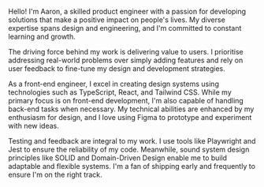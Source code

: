 Hello! I'm Aaron, a skilled product engineer with a passion for developing solutions that make a positive impact on people's lives. My diverse expertise spans design and engineering, and I'm committed to constant learning and growth.

The driving force behind my work is delivering value to users. I prioritise addressing real-world problems over simply adding features and rely on user feedback to fine-tune my design and development strategies.

As a front-end engineer, I excel in creating design systems using technologies such as TypeScript, React, and Tailwind CSS. While my primary focus is on front-end development, I'm also capable of handling back-end tasks when necessary. My technical abilities are enhanced by my enthusiasm for design, and I love using Figma to prototype and experiment with new ideas.

Testing and feedback are integral to my work. I use tools like Playwright and Jest to ensure the reliability of my code. Meanwhile, sound system design principles like SOLID and Domain-Driven Design enable me to build adaptable and flexible systems. I'm a fan of shipping early and frequently to ensure I'm on the right track.
